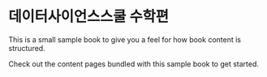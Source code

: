 데이터사이언스스쿨 수학편
==============================================================================

This is a small sample book to give you a feel for how book content is
structured.

Check out the content pages bundled with this sample book to get started.
